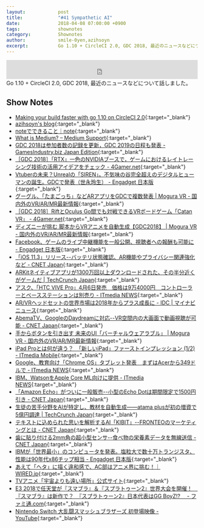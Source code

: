 ```yaml
---
layout:            post
title:             "#41 Sympathetic AI"
date:              2018-04-08 07:00:00 +0900
tags:              shownotes
category:          Shownotes
author:            smile-0yen,azihsoyn
excerpt:           Go 1.10 + CircleCI 2.0, GDC 2018, 最近のニュースなどについて話しました。
---
```

<iframe width="100%" height="50" scrolling="no" frameborder="no" src="https://w.soundcloud.com/player/?url=https%3A//api.soundcloud.com/tracks/426337713&amp;auto_play=false&amp;hide_related=false&amp;show_user=true&amp;show_reposts=false&amp;visual=false&amp;show_artwork=false&amp;default_height=75"></iframe>
Go 1.10 + CircleCI 2.0, GDC 2018, 最近のニュースなどについて話しました。

## Show Notes
- [Making your build faster with go 1\.10 on CircleCI 2\.0](https://medium.com/@azihsoyn/making-your-build-faster-with-go-1-10-on-circleci-2-0-915fea0ef867){:target="_blank"}
- [azihsoyn's blog](http://azihsoyn.hatenablog.com/){:target="_blank"}
- [noteでできること｜note](https://note.mu/guide){:target="_blank"}
- [What is Medium? – Medium Support](https://help.medium.com/hc/en-us/articles/225168028-What-is-Medium-){:target="_blank"} 
- [GDC 2018は参加者数の記録を更新，GDC 2019の日程も発表 \- GamesIndustry\.biz Japan Edition](http://jp.gamesindustry.biz/article/1803/18032901/){:target="_blank"}
- [［GDC 2018］「RTX」一色のNVIDIAブースで，ゲームにおけるレイトレーシング技術の活用アイデアをチェック \- 4Gamer\.net](http://www.4gamer.net/games/208/G020859/20180326064/){:target="_blank"}
- [Vtuberの未来？Unrealの「SIREN」。不気味の谷完全超えのデジタルヒューマンの誕生。GDCで発表（世永玲生） \- Engadget 日本版](https://japanese.engadget.com/2018/03/22/vtuber-unreal-siren-gdc/){:target="_blank"}
- [グーグル、「たまごっち」などARアプリをGDCで複数発表 \| Mogura VR \- 国内外のVR/AR/MR最新情報](http://www.moguravr.com/google-arcore-gdc2018/){:target="_blank"}
- [［GDC 2018］RiftとOculus Go間でも対戦できるVRボードゲーム「Catan VR」 \- 4Gamer\.net](http://www.4gamer.net/games/413/G041393/20180326010/){:target="_blank"}
- [ディズニーが挑む 脚本からVRアニメを自動生成【GDC2018】 \| Mogura VR \- 国内外のVR/AR/MR最新情報](http://www.moguravr.com/disney-vr-animation/){:target="_blank"}
- [Facebook、ゲームのライブ中継機能を一般公開、視聴者への報酬も可能に \- Engadget 日本版](https://japanese.engadget.com/2018/03/19/facebook/){:target="_blank"}
- [「iOS 11\.3」リリース\-\-バッテリ状態確認、AR機能やプライバシー関連強化など \- CNET Japan](https://japan.cnet.com/article/35116927/){:target="_blank"}
- [ARKitネイティブアプリが1300万回以上ダウンロードされた、その半分近くがゲームだ \| TechCrunch Japan](https://jp.techcrunch.com/2018/03/29/2018-03-28-arkit-only-apps-top-13-million-installs-nearly-half-are-games/){:target="_blank"}
- [アスク、「HTC VIVE Pro」4月6日発売　価格は9万4000円　コントローラーとベースステーションは別売り \- ITmedia NEWS](http://www.itmedia.co.jp/news/articles/1803/19/news140.html){:target="_blank"}
- [AR/VRヘッドセットの世界市場は2018年からプラス成長に \- IDC \| マイナビニュース](https://news.mynavi.jp/article/20180330-608758/){:target="_blank"}
- [AbemaTV、GoogleのDaydreamに対応\-\-VR空間内の大画面で動画視聴が可能 \- CNET Japan](https://japan.cnet.com/article/35116917/){:target="_blank"}
- [手からボタンを引き出す 未来のUI「バーチャルウェアラブル」 \| Mogura VR \- 国内外のVR/AR/MR最新情報](http://www.moguravr.com/leap-motion-ar/){:target="_blank"}
- [iPad Proとは何が違う？　「新しいiPad」ファーストインプレッション \(1/2\) \- ITmedia Mobile](http://www.itmedia.co.jp/mobile/articles/1803/28/news129.html){:target="_blank"}
- [Google、教育向け「Chrome OS」タブレット発表　まずはAcerから349ドルで \- ITmedia NEWS](http://www.itmedia.co.jp/news/articles/1803/27/news060.html){:target="_blank"}
- [IBM、WatsonをApple Core ML向けに提供 \- ITmedia NEWS](http://www.itmedia.co.jp/news/articles/1803/21/news023.html){:target="_blank"}
- [「Amazon Echo」がついに一般販売\-\-小型のEcho Dotは期間限定で1500円引き \- CNET Japan](https://japan.cnet.com/article/35116924/){:target="_blank"}
- [生徒の苦手分野をAIが特定し、教材を自動生成――atama plusが初の増資で5億円調達 \| TechCrunch Japan](https://jp.techcrunch.com/2018/03/26/atama-plus-fundrasing/){:target="_blank"}
- [テキストに込められた思いを解析するAI「KIBIT」\-\-FRONTEOのマーケティングとは \- CNET Japan](https://japan.cnet.com/article/35115620/){:target="_blank"}
- [歯に貼り付ける2mm角の超小型センサ\-\-食べ物の栄養素データを無線送信 \- CNET Japan](https://japan.cnet.com/article/35116691/){:target="_blank"}
- [IBMが「世界最小」のコンピュータを発表。塩粒大で数十万トランジスタ、性能は90年代x86チップ相当 \- Engadget 日本版](https://japanese.engadget.com/2018/03/21/ibm/){:target="_blank"}
- [あえて「ヘタ」に描く違和感で、AC部はアニメ界に挑む！｜WIRED\.jp](https://wired.jp/2018/03/24/cha-wacom-05/){:target="_blank"}
- [TVアニメ「宇宙よりも遠い場所」公式サイト](http://yorimoi.com/){:target="_blank"}
- [E3 2018で任天堂が『スマブラ』＆『スプラトゥーン2』世界大会を開催！　『スマブラ』は新作で？　『スプラトゥーン2』日本代表はGG BoyZ\!?　 \- ファミ通\.com](https://www.famitsu.com/news/201803/22154179.html){:target="_blank"}
- [Nintendo Switch 大乱闘スマッシュブラザーズ 初登場映像 \- YouTube](https://www.youtube.com/watch?v=oqvRGBB2bsM){:target="_blank"}
